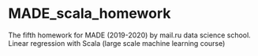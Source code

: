 # MADE_scala_homework

The fifth homework for MADE (2019-2020) by mail.ru data science school. 
Linear regression with Scala (large scale machine learning course)
